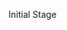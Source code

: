 Initial Stage

<!-- Distribution Note (8/25/2025 - 11:49PM) -->
<!-- Build was success, But Database wasn't migrated properly in distribution packaged version. -->
